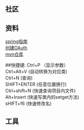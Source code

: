 ## 社区

## 资料
[spring指南](https://spring.io/guides)  
[创建OAuth](https://docs.github.com/cn/developers/apps/building-oauth-apps/creating-an-oauth-app) \
[mvn仓库](https://mvnrepository.com/) 

##快捷键: 
Ctrl+P （显示参数）\
Ctrl+Alt+V  (自动转换为对应类)\
Ctrl+N      (查询)\
SHIFT+ENTER (任意位置换行)\
Ctrl+shift+N (快速查询项目内文件) \
Alt+Insert (快速写类内的setget方法) \
sHIFT+f6 (快速修改名)




## 工具

